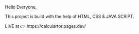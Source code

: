 <p>Hello Everyone,</p>
<p>This project is build with the help of HTML, CSS & JAVA SCRIPT.</p>
<p>LIVE at 👉 https://calculartor.pages.dev/</p>